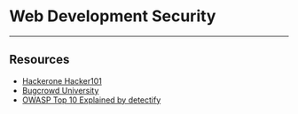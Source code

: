 # Web Development Security

******

## Resources

- [Hackerone Hacker101](https://www.hackerone.com/hacker101)
- [Bugcrowd University](https://www.bugcrowd.com/hackers/bugcrowd-university/)
- [OWASP Top 10 Explained by detectify](https://www.youtube.com/playlist?list=PLbKl_RtocZetEzdHyZCgZHwaUHjE_jeQT)
